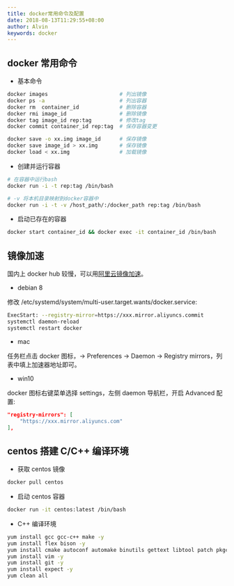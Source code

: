```yaml
---
title: docker常用命令及配置 
date: 2018-08-13T11:29:55+08:00
author: Alvin
keywords: docker
---
```


## docker 常用命令

* 基本命令

```sh
docker images                       # 列出镜像
docker ps -a                        # 列出容器
docker rm  container_id             # 删除容器
docker rmi image_id                 # 删除镜像
docker tag image_id rep:tag         # 修改tag
docker commit container_id rep:tag  # 保存容器变更

docker save -o xx.img image_id      # 保存镜像
docker save image_id > xx.img       # 保存镜像
docker load < xx.img                # 加载镜像
```

* 创建并运行容器

```sh
# 在容器中运行bash
docker run -i -t rep:tag /bin/bash 

# -v 将本机目录映射到docker容器中
docker run -i -t -v /host_path/:/docker_path rep:tag /bin/bash
```

* 启动已存在的容器

```sh
docker start container_id && docker exec -it container_id /bin/bash
```

## 镜像加速

国内上 docker hub 较慢，可以用[阿里云镜像加速](https://account.aliyun.com/login/login.htm?oauth_callback=https%3A%2F%2Fcr.console.aliyun.com%2F#/accelerator)。

* debian 8

修改 /etc/systemd/system/multi-user.target.wants/docker.service:

```sh
ExecStart: --registry-mirror=https://xxx.mirror.aliyuncs.commit
systemctl daemon-reload
systemctl restart docker
```

* mac

任务栏点击 docker 图标，-> Preferences -> Daemon -> Registry mirrors，列表中填上加速器地址即可。

* win10

docker 图标右键菜单选择 settings，左侧 daemon 导航栏，开启 Advanced 配置:

```json
"registry-mirrors": [
    "https://xxx.mirror.aliyuncs.com"
],
```

## centos 搭建 C/C++ 编译环境

* 获取 centos 镜像

```sh
docker pull centos
```

* 启动 centos 容器

```sh
docker run -it centos:latest /bin/bash
```

* C++ 编译环境

```sh
yum install gcc gcc-c++ make -y
yum install flex bison -y
yum install cmake autoconf automake binutils gettext libtool patch pkgconfig -y
yum install vim -y
yum install git -y
yum install expect -y
yum clean all
```
